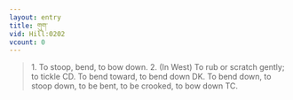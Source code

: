 ```yaml
---
layout: entry
title: གུག་
vid: Hill:0202
vcount: 0
---
```

> 1\. To stoop, bend, to bow down\. 2\. (In West) To rub or scratch gently; to tickle CD\. To bend toward, to bend down DK\. To bend down, to stoop down, to be bent, to be crooked, to bow down TC\.


